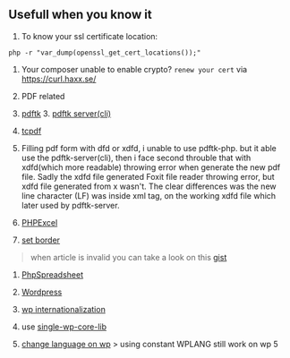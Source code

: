 ## Usefull when you know it

1.  To know your ssl certificate location:

  `php -r "var_dump(openssl_get_cert_locations());"`

1.  Your composer unable to enable crypto?
`renew your cert` via https://curl.haxx.se/

1.  PDF related

  2.  [pdftk](https://www.pdflabs.com/)
      3. [pdftk server(cli)](https://www.pdflabs.com/tools/pdftk-server/)

  2.  [tcpdf](https://tcpdf.org/)

  2.  Filling pdf form with dfd or xdfd, i unable to use pdftk-php. but it able use the
  pdftk-server(cli), then i face second throuble that with xdfd(which more readable) throwing error when generate the new pdf file. Sadly the xdfd file generated Foxit file reader throwing error, but xdfd file generated from x wasn't. The clear differences was the new line character (LF) was inside xml tag, on the working xdfd file which later used by pdftk-server.

1.  [PHPExcel](https://github.com/PHPOffice/PHPExcel "repo newer version will be PhpSpreadsheet")

  2.  [set border](http://www.craiglotter.co.za/2010/04/14/phpexcel-how-to-place-a-border-around-a-cell-range/ "article")
  > when article is invalid you can take a look on this [gist](https://gist.github.com/outman/3760142)

1.  [PhpSpreadsheet](https://github.com/PHPOffice/PhpSpreadsheet)

1. [Wordpress][wp]
  1. [wp internationalization][wp-i18n]
  1. use [single-wp-core-lib][single-wp]
  1. [change language on wp][wp-lang]
    > using constant WPLANG still work on wp 5

[wp]: https://codex.wordpress.org/
[wp-i18n]: https://i18n.svn.wordpress.org/
[single-wp]: https://wordpress.stackexchange.com/questions/57109/how-to-share-wordpress-core-library
[wp-lang]: https://codex.wordpress.org/Installing_WordPress_in_Your_Language#WordPress_v4.0_and_above
